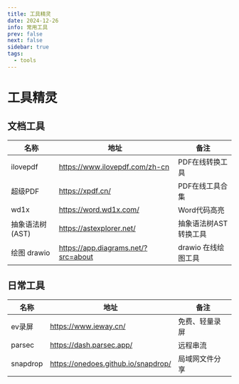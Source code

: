 ```yaml
---
title: 工具精灵
date: 2024-12-26
info: 常用工具
prev: false
next: false
sidebar: true
tags:
  - tools
---
```


# 工具精灵

## 文档工具

| 名称            | 地址                                | 备注                  |
| --------------- | ----------------------------------- | --------------------- |
| ilovepdf        | https://www.ilovepdf.com/zh-cn      | PDF在线转换工具       |
| 超级PDF         | https://xpdf.cn/                    | PDF在线工具合集       |
| wd1x            | https://word.wd1x.com/              | Word代码高亮          |
| 抽象语法树(AST) | https://astexplorer.net/            | 抽象语法树AST转换工具 |
| 绘图 drawio     | https://app.diagrams.net/?src=about | drawio 在线绘图工具   |

## 日常工具

| 名称     | 地址                                | 备注           |
| -------- | ----------------------------------- | -------------- |
| ev录屏   | https://www.ieway.cn/               | 免费、轻量录屏 |
| parsec   | https://dash.parsec.app/            | 远程串流       |
| snapdrop | https://onedoes.github.io/snapdrop/ | 局域网文件分享 |
